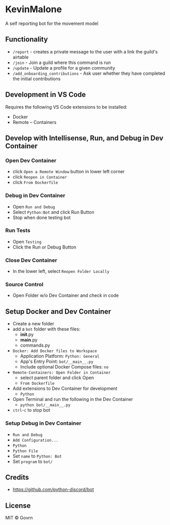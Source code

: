 # KevinMalone

A self reporting bot for the movement model

## Functionality

- `/report` - creates a private message to the user with a link the guild's airtable
- `/join` - Join a guild where this command is run
- `/update` - Update a profile for a given community
- `/add_onboarding_contributions` - Ask user whether they have completed the initial contributions

## Development in VS Code

Requires the following VS Code extensions to be installed:

- Docker
- Remote – Containers

## Develop with Intellisense, Run, and Debug in Dev Container

### Open Dev Container

- click `Open a Remote Window` button in lower left corner
- click `Reopen in Container`
- click `From Dockerfile`

### Debug in Dev Container

- Open `Run and Debug`
- Select `Python:Bot` and click Run Button
- Stop when done testing bot

### Run Tests

- Open `Testing`
- Click the Run or Debug Button

### Close Dev Container

- In the lower left, select `Reopen Folder Locally`

### Source Control

- Open Folder w/o Dev Container and check in code

## Setup Docker and Dev Container

- Create a new folder
- add a `bot` folder with these files:
  - **init**.py
  - **main**.py
  - commands.py
- `Docker: Add Docker files to Workspace`
  - Application Platform: `Python: General`
  - App's Entry Point: `bot/__main__.py`
  - Include optional Docker Compose files: `no`
- `Remote-Containers: Open Folder in Container`
  - select parent folder and click Open
  - `From Dockerfile`
- Add extensions to Dev Container for development
  - `Python`
- Open Terminal and run the following in the Dev Container
  - `python bot/__main__.py`
- `ctrl`-`c` to stop bot

### Setup Debug in Dev Container

- `Run and Debug`
- `Add Configuration...`
- `Python`
- `Python File`
- Set `name` to `Python: Bot`
- Set `program` to `bot/`

## Credits

- <https://github.com/python-discord/bot>

## License

MIT © Govrn
